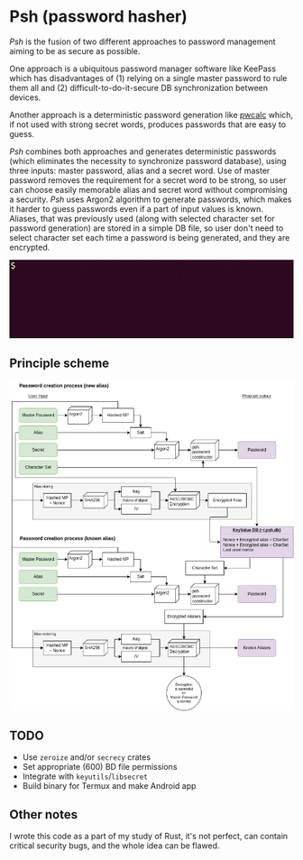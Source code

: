 # Psh (password hasher)

*Psh* is the fusion of two different approaches to password management aiming to be as secure as possible.

One approach is a ubiquitous password manager software like KeePass which has disadvantages of (1) relying on a single master password to rule them all and (2) difficult-to-do-it-secure DB synchronization between devices.

Another approach is a deterministic password generation like [pwcalc](https://github.com/pmorjan/pwcalc-chrome) which, if not used with strong secret words, produces passwords that are easy to guess.

*Psh* combines both approaches and generates deterministic passwords (which eliminates the necessity to synchronize password database), using three inputs: master password, alias and a secret word. Use of master password removes the requirement for a secret word to be strong, so user can choose easily memorable alias and secret word without compromising a security. *Psh* uses Argon2 algorithm to generate passwords, which makes it harder to guess passwords even if a part of input values is known. Aliases, that was previously used (along with selected character set for password generation) are stored in a simple DB file, so user don't need to select character set each time a password is being generated, and they are encrypted.

![](/psh.gif "")

## Principle scheme

![](/psh.png "")

## TODO

* Use `zeroize` and/or `secrecy` crates
* Set appropriate (600) BD file permissions
* Integrate with `keyutils`/`libsecret`
* Build binary for Termux and make Android app

## Other notes

I wrote this code as a part of my study of Rust, it's not perfect, can contain critical security bugs, and the whole idea can be flawed.
